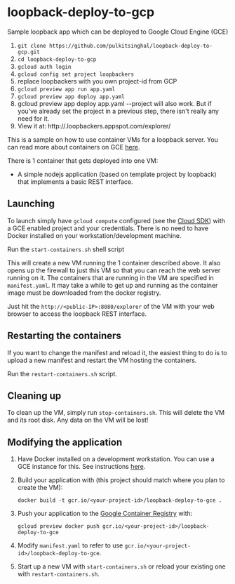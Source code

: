 # loopback-deploy-to-gcp
Sample loopback app which can be deployed to Google Cloud Engine (GCE)

1. `git clone https://github.com/pulkitsinghal/loopback-deploy-to-gcp.git`
2. `cd loopback-deploy-to-gcp`
3. `gcloud auth login`
4. `gcloud config set project loopbackers`
  1. replace loopbackers with you own project-id from GCP
5. `gcloud preview app run app.yaml`
6. `gcloud preview app deploy app.yaml`
  1. gcloud preview app deploy app.yaml --project <myProjectID> will also work. But if you've already set the project in a previous step, there isn't really any need for it.
7. View it at: http://<version>.loopbackers.appspot.com/explorer/


This is a sample on how to use container VMs for a loopback server. You can read more about containers on GCE [here](https://developers.google.com/compute/docs/containers).

There is 1 container that gets deployed into one VM:

  * A simple nodejs application (based on template project by loopback) that implements a basic REST interface.

## Launching
To launch simply have `gcloud compute` configured (see the [Cloud SDK](https://developers.google.com/cloud/sdk/)) with a GCE enabled project and your credentials.  There is no need to have Docker installed on your workstation/development machine.

Run the `start-containers.sh` shell script

This will create a new VM running the 1 container described above. It also opens up the firewall to just this VM so that you can reach the web server running on it.  The containers that are running in the VM are specified in `manifest.yaml`.  It may take a while to get up and running as the container image must be downloaded from the docker registry.

Just hit the `http://<public-IP>:8080/explorer` of the VM with your web browser to access the loopback REST interface.

## Restarting the containers
If you want to change the manifest and reload it, the easiest thing to do is to upload a new manifest and restart the VM hosting the containers.

Run the `restart-containers.sh` script.

## Cleaning up
To clean up the VM, simply run `stop-containers.sh`.  This will delete the VM and its root disk.  Any data on the VM will be lost!

## Modifying the application

  1. Have Docker installed on a development workstation.  You can use a GCE instance for this.  See instructions [here](http://docs.docker.io/installation/google/).
  1. Build your application with (this project should match where you plan to create the VM):

     ```
     docker build -t gcr.io/<your-project-id>/loopback-deploy-to-gce .
	 ```
  1. Push your application to the [Google Container Registry](https://gcr.io) with:

     ```
	 gcloud preview docker push gcr.io/<your-project-id>/loopback-deploy-to-gce
	 ```
  1. Modify `manifest.yaml` to refer to use `gcr.io/<your-project-id>/loopback-deploy-to-gce`.
  1. Start up a new VM with `start-containers.sh` or reload your existing one with `restart-containers.sh`.
